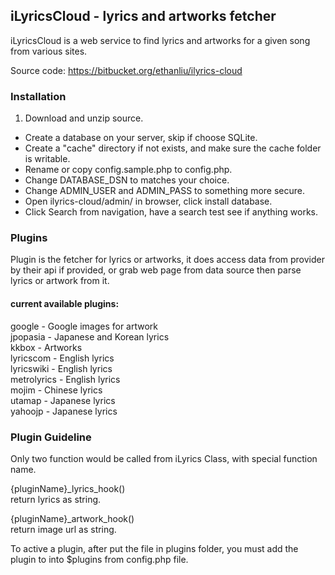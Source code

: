 ## iLyricsCloud - lyrics and artworks fetcher

iLyricsCloud is a web service to find lyrics and artworks for a given song from various sites.

Source code: https://bitbucket.org/ethanliu/ilyrics-cloud

### Installation

1. Download and unzip source.
- Create a database on your server, skip if choose SQLite.
- Create a "cache" directory if not exists, and make sure the cache folder is writable.
- Rename or copy config.sample.php to config.php.
- Change DATABASE_DSN to matches your choice.
- Change ADMIN_USER and ADMIN_PASS to something more secure.
- Open ilyrics-cloud/admin/ in browser, click install database.
- Click Search from navigation, have a search test see if anything works.

### Plugins

Plugin is the fetcher for lyrics or artworks, it does access data from provider by their api if provided, or grab web page from data source then parse lyrics or artwork from it.

#### current available plugins:

google - Google images for artwork  
jpopasia - Japanese and Korean lyrics  
kkbox - Artworks  
lyricscom - English lyrics  
lyricswiki - English lyrics  
metrolyrics - English lyrics  
mojim -  Chinese lyrics  
utamap - Japanese lyrics  
yahoojp - Japanese lyrics  


### Plugin Guideline

Only two function would be called from iLyrics Class, with special function name.

{pluginName}\_lyrics_hook()  
return lyrics as string.

{pluginName}\_artwork_hook()  
return image url as string.

To active a plugin, after put the file in plugins folder, you must add the plugin to into $plugins from config.php file.

